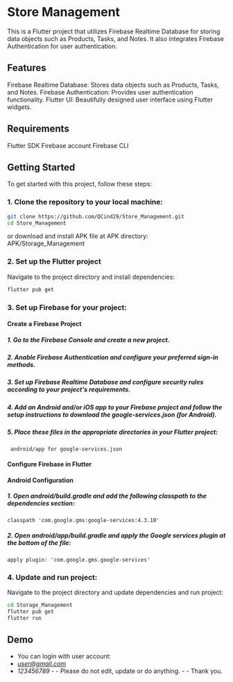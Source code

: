 # Store Management

This is a Flutter project that utilizes Firebase Realtime Database for storing data objects such as Products, Tasks, and Notes. It also integrates Firebase Authentication for user authentication.

## Features
Firebase Realtime Database: Stores data objects such as Products, Tasks, and Notes.
Firebase Authentication: Provides user authentication functionality.
Flutter UI: Beautifully designed user interface using Flutter widgets.

## Requirements
Flutter SDK
Firebase account
Firebase CLI
## Getting Started
To get started with this project, follow these steps: 
### 1. Clone the repository to your local machine:
```bash
git clone https://github.com/QCind29/Store_Management.git
cd Store_Management

```
or download and install APK file at APK directory:
APK/Storage_Management
### 2. Set up the Flutter project
Navigate to the project directory and install dependencies:
```bash
flutter pub get
```
### 3. Set up Firebase for your project:
#### Create a Firebase Project
##### 1. Go to the Firebase Console and create a new project.
##### 2. Anable Firebase Authentication and configure your preferred sign-in methods.  
##### 3. Set up Firebase Realtime Database and configure security rules according to your project's requirements.
##### 4. Add an Android and/or iOS app to your Firebase project and follow the setup instructions to download the google-services.json (for Android).
##### 5. Place these files in the appropriate directories in your Flutter project:
     android/app for google-services.json
#### Configure Firebase in Flutter
#### Android Configuration
##### 1. Open android/build.gradle and add the following classpath to the dependencies section:
    classpath 'com.google.gms:google-services:4.3.10'
##### 2. Open android/app/build.gradle and apply the Google services plugin at the bottom of the file:
    apply plugin: 'com.google.gms.google-services'
### 4. Update and run project:
Navigate to the project directory and update dependencies and run project:
```bash
cd Storage_Management
flutter pub get
flutter run
```
## Demo
- You can login with user account:
- *user@gmail.com*
- *123456789*
          - - Please do not edit, update or do anything.
          - - Thank you.

